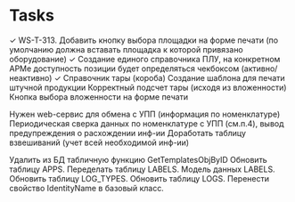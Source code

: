 # Tasks

✓ WS-T-313. Добавить кнопку выбора площадки на форме печати (по умолчанию должна вставать площадка к которой привязано оборудование)
✓ Создание единого справочника ПЛУ, на конкретном АРМе доступность позиции будет определяться чекбоксом (активно/неактивно)
✓ Справочник тары (короба)
Создание шаблона для печати штучной продукции
Корректный подсчет тары (исходя из вложенности)
Кнопка выбора вложенности на форме печати

Нужен web-сервис для обмена с УПП (информация по номенклатуре)
Периодическая сверка данных по номенклатуре с УПП (см.п.4), вывод предупреждения о расхождении инф-ии
Доработать таблицу взвешиваний (учет всей необходимой инф-ии)

Удалить из БД табличную функцию GetTemplatesObjByID
Обновить таблицу APPS.
Переделать таблицу LABELS.
Модель данных LABELS.
Обновить таблицу LOG_TYPES.
Обновить таблицу LOGS.
Перенести свойство IdentityName в базовый класс.
